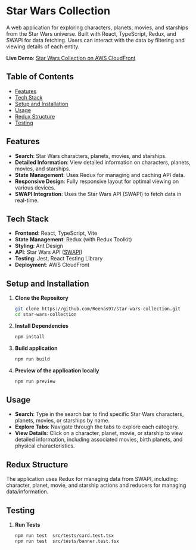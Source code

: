 # Star Wars Collection

A web application for exploring characters, planets, movies, and starships from the Star Wars universe. Built with React, TypeScript, Redux, and SWAPI for data fetching. Users can interact with the data by filtering and viewing details of each entity.

**Live Demo**: [Star Wars Collection on AWS CloudFront](https://d326i8bv4be7v3.cloudfront.net/)

## Table of Contents

- [Features](#features)
- [Tech Stack](#tech-stack)
- [Setup and Installation](#setup-and-installation)
- [Usage](#usage)
- [Redux Structure](#redux-structure)
- [Testing](#testing)

## Features

- **Search**: Star Wars characters, planets, movies, and starships.
- **Detailed Information**: View detailed information on characters, planets, movies, and starships.
- **State Management**: Uses Redux for managing and caching API data.
- **Responsive Design**: Fully responsive layout for optimal viewing on various devices.
- **SWAPI Integration**: Uses the Star Wars API (SWAPI) to fetch data in real-time.

## Tech Stack

- **Frontend**: React, TypeScript, Vite
- **State Management**: Redux (with Redux Toolkit)
- **Styling**: Ant Design
- **API**: Star Wars API ([SWAPI](https://swapi.dev/))
- **Testing**: Jest, React Testing Library
- **Deployment**: AWS CloudFront

## Setup and Installation

1. **Clone the Repository**
   ```bash
   git clone https://github.com/Reenas97/star-wars-collection.git
   cd star-wars-collection

2. **Install Dependencies**
   ```bash
   npm install

3. **Build application**
   ```bash
   npm run build

4. **Preview of the application locally**
   ```bash
   npm run preview

## Usage

- **Search**: Type in the search bar to find specific Star Wars characters, planets, movies, or starships by name.
- **Explore Tabs**: Navigate through the tabs to explore each category.
- **View Details**: Click on a character, planet, movie, or starship to view detailed information, including associated movies, birth planets, and physical characteristics.

## Redux Structure

The application uses Redux for managing data from SWAPI, including: character, planet, movie, and starship actions and reducers for managing data/information.

## Testing

1. **Run Tests**
   ```bash
   npm run test  src/tests/card.test.tsx 
   npm run test  src/tests/banner.test.tsx 